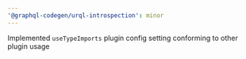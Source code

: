 ```yaml
---
'@graphql-codegen/urql-introspection': minor
---
```


Implemented `useTypeImports` plugin config setting conforming to other plugin usage
